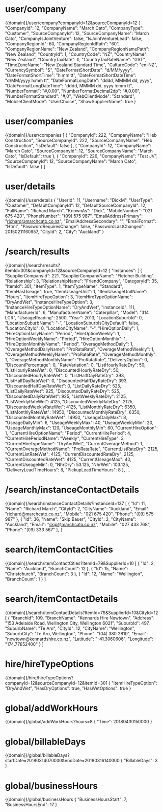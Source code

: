 # user/company
{{domain}}/user/company?companyId=12&sourceCompanyId=12
{
    "CompanyId": 12,
    "CompanyName": "March Cato",
    "CompanyType": "Customer",
    "SourceCompanyId": 12,
    "SourceCompanyName": "March Cato",
    "CompanyIsJointVenture": false,
    "IsJointVentureLead": false,
    "CompanyRegionId": 60,
    "CompanyRegionIdPath": "60",
    "CompanyRegionName": "New Zealand",
    "CompanyRegionNamePath": "New Zealand",
    "CountryId": 1,
    "CountryCode": "NZ",
    "CountryName": "New Zealand",
    "CountryTaxRate": 0,
    "CountryTaxRateName": "GST",
    "TimeZoneName": "New Zealand Standard Time",
    "CultureCode": "en-NZ",
    "CurrencySymbol": "&#36;",
    "DateFormatShortDate": "d/MM/yyyy",
    "DateFormatShortTime": "h:mm tt",
    "DateFormatShortDateTime": "d/MM/yyyy h:mm tt",
    "DateFormatLongDate": "dddd, MMMM dd, yyyy",
    "DateFormatLongDateTime": "dddd, MMMM dd, yyyy h:mm tt",
    "NumberFormat": "#,0.00",
    "NumberFormatDecimal2dp": "#,0.00",
    "NumberFormatStandard": "#,0",
    "WebClientMode": "Standard",
    "MobileClientMode": "UserChoice",
    "ShowSupplierName": true
}

# user/companies
{{domain}}/user/companies
[
    {
        "CompanyId": 222,
        "CompanyName": "Heb Construction",
        "SourceCompanyId": 222,
        "SourceCompanyName": "Heb Construction",
        "IsDefault": false
    },
    {
        "CompanyId": 12,
        "CompanyName": "March Cato",
        "SourceCompanyId": 12,
        "SourceCompanyName": "March Cato",
        "IsDefault": true
    },
    {
        "CompanyId": 226,
        "CompanyName": "Test JV",
        "SourceCompanyId": 12,
        "SourceCompanyName": "March Cato",
        "IsDefault": false
    }
]

# user/details
{{domain}}/user/details
{
    "UserId": 11,
    "Username": "DickM",
    "UserType": "Customer",
    "DefaultCompanyId": 12,
    "DefaultSourceCompanyId": 12,
    "FullName": "Richard March",
    "KnownAs": "Dick",
    "MobileNumber": "021 675 420",
    "PhoneNumber": "(09) 575 987",
    "EmailAddressPrimary": "richard@marchcato.co.nz",
    "EmailAddressSecondary": "",
    "EmailFormat": "Html",
    "PasswordRequiresChange": false,
    "PasswordLastChanged": 20150211160657,
    "CityId": 2,
    "City": "Auckland"
}

# /search/results
{{domain}}/search/results?itemId=301&companyId=12&sourceCompanyId=12
{
    "Instances": [
        {
            "SupplierCompanyId": 221,
            "SupplierCompanyName": "Fletcher Building",
            "Relationship": 3,
            "RelationshipName": "FriendCompany",
            "CategoryId": 35,
            "ItemId": 301,
            "ItemType": 1,
            "ItemTypeName": "Standard",
            "ItemHasUseage": true,
            "ItemUseageUnit": 1,
            "ItemUseageUnitName": "Hours",
            "ItemHireTypeOption": 3,
            "ItemHireTypeOptionName": "DryAndWet",
            "InstanceHireTypeOption": 3,
            "InstanceHireTypeOptionName": "DryAndWet",
            "InstanceId": 111,
            "ManufacturerId": 6,
            "ManufacturerName": "Caterpillar",
            "Model": "314 LCR",
            "UseageReading": 2500,
            "Year": 2013,
            "LocationSuburbId": 0,
            "LocationSuburbName": "-",
            "LocationSuburbIsCityDefault": false,
            "LocationCityId": 0,
            "LocationCityName": "-",
            "HireOptionDaily": 1,
            "HireOptionDailyName": "Period",
            "HireOptionWeekly": 1,
            "HireOptionWeeklyName": "Period",
            "HireOptionMonthly": 1,
            "HireOptionMonthlyName": "Period",
            "OverageMethodDaily": 1,
            "OverageMethodDailyName": "ProRataRate",
            "OverageMethodWeekly": 1,
            "OverageMethodWeeklyName": "ProRataRate",
            "OverageMethodMonthly": 1,
            "OverageMethodMonthlyName": "ProRataRate",
            "DeliveryOption": 0,
            "DiscountPercentage": 0,
            "RateVariation": 0,
            "ListHourlyRateDry": 50,
            "ListHourlyRateWet": 0,
            "DiscountedHourlyRateDry": 50,
            "DiscountedHourlyRateWet": 0,
            "ListHalfDayRateDry": 393,
            "ListHalfDayRateWet": 0,
            "DiscountedHalfDayRateDry": 393,
            "DiscountedHalfDayRateWet": 0,
            "ListDailyRateDry": 525,
            "ListDailyRateWet": 925,
            "DiscountedDailyRateDry": 525,
            "DiscountedDailyRateWet": 925,
            "ListWeeklyRateDry": 2125,
            "ListWeeklyRateWet": 4125,
            "DiscountedWeeklyRateDry": 2125,
            "DiscountedWeeklyRateWet": 4125,
            "ListMonthlyRateDry": 6350,
            "ListMonthlyRateWet": 14950,
            "DiscountedMonthlyRateDry": 6350,
            "DiscountedMonthlyRateWet": 14950,
            "UseageDailyMax": 8,
            "UseageDailyMin": 6,
            "UseageWeeklyMax": 40,
            "UseageWeeklyMin": 20,
            "UseageMonthlyMax": 120,
            "UseageMonthlyMin": 60,
            "CurrentHireOption": 1,
            "CurrentHireOptionName": "Period",
            "CurrentHirePeriod": 4,
            "CurrentHirePeriodName": "Weekly",
            "CurrentHireType": 3,
            "CurrentHireTypeName": "DryAndWet",
            "CurrentOverageMethod": 1,
            "CurrentOverageMethodName": "ProRataRate",
            "CurrentListRateDry": 2125,
            "CurrentListRateWet": 4125,
            "CurrentDiscountedRateDry": 2125,
            "CurrentDiscountedRateWet": 4125,
            "CurrentUseageMax": 40,
            "CurrentUseageMin": 0,
            "NhrDry": 53.125,
            "NhrWet": 103.125,
            "DeliveryLeadTimeHours": 8,
            "PickupLeadTimeHours": 8
        },
...

# /search/instanceContactDetails
{{domain}}/search/instanceContactDetails?instanceId=137
[
    {
        "Id": 11,
        "Name": "Richard March",
        "CityId": 2,
        "CityName": "Auckland",
        "Email": "richard@marchcato.co.nz",
        "Mobile": "021 675 420",
        "Phone": "(09) 575 987"
    },
    {
        "Id": 36,
        "Name": "Skip Bauer",
        "CityId": 2,
        "CityName": "Auckland",
        "Email": "skip@marchcato.co.nz",
        "Mobile": "027 433 768",
        "Phone": "(09) 333 567"
    },
]

# search/itemContactCities
{{domain}}/search/itemContactCities?ItemId=79&SupplierId=10
[
    {
        "Id": 2,
        "Name": "Auckland",
        "BranchCount": 12
    },
    {
        "Id": 15,
        "Name": "Christchurch",
        "BranchCount": 3
    },
    {
        "Id": 12,
        "Name": "Wellington",
        "BranchCount": 1
    }
]

# search/itemContactDetails
{{domain}}/search/itemContactDetails?ItemId=79&SupplierId=10&CityId=12
[
    {
        "BranchId": 109,
        "BranchName": "Kennards Hire Newtown",
        "Address": "153 Adelaide Road, Wellington City, Wellington 6021",
        "SuburbId": 497,
        "SuburbName": "Te Aro",
        "CityId": 12,
        "CityName": "Wellington",
        "SuburbCity": "Te Aro, Wellington",
        "Phone": "(04) 380 2810",
        "Email": "newtown@kennardshire.co.nz",
        "Latitude": "-41.3060606",
        "Longitude": "174.77852400"
    }
]

# hire/hireTypeOptions
{{domain}}/hire/hireTypeOptions?companyId=12&sourceCompanyId=12&itemId=301
{
    "ItemHireTypeOption": "DryAndWet",
    "HasDryOptions": true,
    "HasWetOptions": true
}

# global/addWorkHours
{{domain}}/global/addWorkHours?hours=8
{
    "Time": 20180430150000
}

# global/billableDays
{{domain}}/global/billableDays?startDate=20180314070000&endDate=20180316140000
{
    "BillableDays": 3
}

# global/businessHours
{{domain}}/global/businessHours
{
    "BusinessHoursStart": 7,
    "BusinessHoursEnd": 17
}